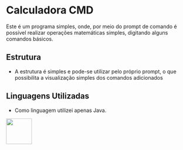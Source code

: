 # Calculadora CMD

Este é um programa simples, onde, por meio do prompt de comando é possível realizar operações matemáticas simples, digitando alguns comandos básicos.

## Estrutura 
- A estrutura é simples e pode-se utilizar pelo próprio prompt, o que possibilita a visualização simples dos comandos adicionados

## Linguagens Utilizadas

- Como linguagem utilizei apenas Java.

<img width="70" height = "70" src="https://cdn.jsdelivr.net/gh/devicons/devicon@latest/icons/java/java-original-wordmark.svg" />
          

